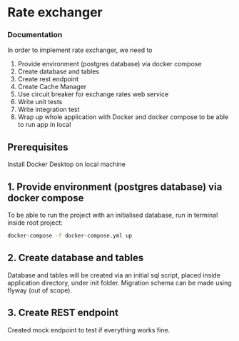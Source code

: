 # Rate exchanger

### Documentation
In order to implement rate exchanger, we need to

1) Provide environment (postgres database) via docker compose
2) Create database and tables
3) Create rest endpoint
4) Create Cache Manager
5) Use circuit breaker for exchange rates web service
6) Write unit tests
7) Write integration test
8) Wrap up whole application with Docker and docker compose to be able to run app in local

## Prerequisites
Install Docker Desktop on local machine

## 1. Provide environment (postgres database) via docker compose
To be able to run the project with an initialised database, run in terminal inside root project: 
```bash
docker-compose -f docker-compose.yml up
```

## 2. Create database and tables
Database and tables will be created via an initial sql script, placed inside application directory, under init folder.
Migration schema can be made using flyway (out of scope).

## 3. Create REST endpoint
Created mock endpoint to test if everything works fine. 




